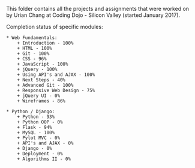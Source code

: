 This folder contains all the projects and assignments that were worked on by Urian Chang at Coding Dojo - Silicon Valley (started January 2017).

Completion status of specific modules:

    * Web Fundamentals:
        + Introduction - 100%
        + HTML - 100%
        + Git - 100%
        + CSS - 96%
        + JavaScript - 100%
        + jQuery - 100%
        + Using API's and AJAX - 100%
        + Next Steps - 40%
        + Advanced Git - 100%
        + Responsive Web Design - 75%
        + jQuery UI - 0%
        + Wireframes - 86%

    * Python / Django:
        + Python - 93%
        + Python OOP - 0%
        + Flask - 94%
        + MySQL - 100%
        + Pylot MVC - 0%
        + API's and AJAX - 0%
        + Django - 0%
        + Deployment - 0%
        + Algorithms II - 0%
